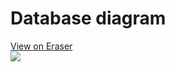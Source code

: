 # Database diagram

<a href="https://app.eraser.io/workspace/1XdFDIVMDXh45uGLCkEb?elements=Od9cy3YmSE7S2ed3zW1DTg">View on Eraser<br /><img src="https://app.eraser.io/workspace/1XdFDIVMDXh45uGLCkEb/preview?elements=Od9cy3YmSE7S2ed3zW1DTg&type=embed" /></a>
